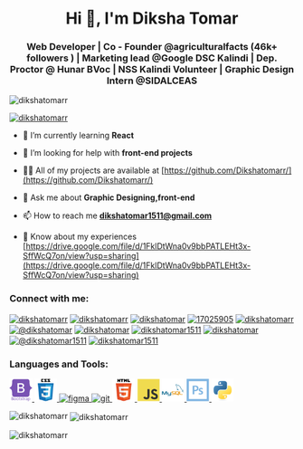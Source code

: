 
<h1 align="center">Hi 👋, I'm Diksha Tomar</h1>
<h3 align="center">Web Developer | Co - Founder @agriculturalfacts (46k+ followers ) | Marketing lead @Google DSC Kalindi | Dep. Proctor @ Hunar BVoc | NSS Kalindi Volunteer | Graphic Design Intern @SIDALCEAS</h3>

<p align="left"> <img src="https://komarev.com/ghpvc/?username=dikshatomarr&label=Profile%20views&color=0e75b6&style=flat" alt="dikshatomarr" /> </p>

<p align="left"> <a href="https://twitter.com/dikshatomarr" target="blank"><img src="https://img.shields.io/twitter/follow/dikshatomarr?logo=twitter&style=for-the-badge" alt="dikshatomarr" /></a> </p>

- 🌱 I’m currently learning **React**

- 🤝 I’m looking for help with **front-end projects**

- 👨‍💻 All of my projects are available at [https://github.com/Dikshatomarr/](https://github.com/Dikshatomarr/)

- 💬 Ask me about **Graphic Designing,front-end**

- 📫 How to reach me **dikshatomar1511@gmail.com**

- 📄 Know about my experiences [https://drive.google.com/file/d/1FklDtWna0v9bbPATLEHt3x-SffWcQ7on/view?usp=sharing](https://drive.google.com/file/d/1FklDtWna0v9bbPATLEHt3x-SffWcQ7on/view?usp=sharing)

<h3 align="left">Connect with me:</h3>
<p align="left">
<a href="https://codepen.io/dikshatomarr" target="blank"><img align="center" src="https://raw.githubusercontent.com/rahuldkjain/github-profile-readme-generator/master/src/images/icons/Social/codepen.svg" alt="dikshatomarr" height="30" width="40" /></a>
<a href="https://twitter.com/dikshatomarr" target="blank"><img align="center" src="https://raw.githubusercontent.com/rahuldkjain/github-profile-readme-generator/master/src/images/icons/Social/twitter.svg" alt="dikshatomarr" height="30" width="40" /></a>
<a href="https://linkedin.com/in/dikshatomar" target="blank"><img align="center" src="https://raw.githubusercontent.com/rahuldkjain/github-profile-readme-generator/master/src/images/icons/Social/linked-in-alt.svg" alt="dikshatomar" height="30" width="40" /></a>
<a href="https://stackoverflow.com/users/17025905" target="blank"><img align="center" src="https://raw.githubusercontent.com/rahuldkjain/github-profile-readme-generator/master/src/images/icons/Social/stack-overflow.svg" alt="17025905" height="30" width="40" /></a>
<a href="https://instagram.com/dikshatomarr" target="blank"><img align="center" src="https://raw.githubusercontent.com/rahuldkjain/github-profile-readme-generator/master/src/images/icons/Social/instagram.svg" alt="dikshatomarr" height="30" width="40" /></a>
<a href="https://medium.com/@dikshatomar" target="blank"><img align="center" src="https://raw.githubusercontent.com/rahuldkjain/github-profile-readme-generator/master/src/images/icons/Social/medium.svg" alt="@dikshatomar" height="30" width="40" /></a>
<a href="https://www.codechef.com/users/dikshatomar" target="blank"><img align="center" src="https://cdn.jsdelivr.net/npm/simple-icons@3.1.0/icons/codechef.svg" alt="dikshatomar" height="30" width="40" /></a>
<a href="https://www.hackerrank.com/dikshatomar1511" target="blank"><img align="center" src="https://raw.githubusercontent.com/rahuldkjain/github-profile-readme-generator/master/src/images/icons/Social/hackerrank.svg" alt="dikshatomar1511" height="30" width="40" /></a>
<a href="https://www.leetcode.com/dikshatomar" target="blank"><img align="center" src="https://raw.githubusercontent.com/rahuldkjain/github-profile-readme-generator/master/src/images/icons/Social/leet-code.svg" alt="dikshatomar" height="30" width="40" /></a>
<a href="https://www.hackerearth.com/@dikshatomar1511" target="blank"><img align="center" src="https://raw.githubusercontent.com/rahuldkjain/github-profile-readme-generator/master/src/images/icons/Social/hackerearth.svg" alt="@dikshatomar1511" height="30" width="40" /></a>
<a href="https://auth.geeksforgeeks.org/user/dikshatomar1511" target="blank"><img align="center" src="https://raw.githubusercontent.com/rahuldkjain/github-profile-readme-generator/master/src/images/icons/Social/geeks-for-geeks.svg" alt="dikshatomar1511" height="30" width="40" /></a>
</p>

<h3 align="left">Languages and Tools:</h3>
<p align="left"> <a href="https://getbootstrap.com" target="_blank" rel="noreferrer"> <img src="https://raw.githubusercontent.com/devicons/devicon/master/icons/bootstrap/bootstrap-plain-wordmark.svg" alt="bootstrap" width="40" height="40"/> </a> <a href="https://www.w3schools.com/css/" target="_blank" rel="noreferrer"> <img src="https://raw.githubusercontent.com/devicons/devicon/master/icons/css3/css3-original-wordmark.svg" alt="css3" width="40" height="40"/> </a> <a href="https://www.figma.com/" target="_blank" rel="noreferrer"> <img src="https://www.vectorlogo.zone/logos/figma/figma-icon.svg" alt="figma" width="40" height="40"/> </a> <a href="https://git-scm.com/" target="_blank" rel="noreferrer"> <img src="https://www.vectorlogo.zone/logos/git-scm/git-scm-icon.svg" alt="git" width="40" height="40"/> </a> <a href="https://www.w3.org/html/" target="_blank" rel="noreferrer"> <img src="https://raw.githubusercontent.com/devicons/devicon/master/icons/html5/html5-original-wordmark.svg" alt="html5" width="40" height="40"/> </a> <a href="https://developer.mozilla.org/en-US/docs/Web/JavaScript" target="_blank" rel="noreferrer"> <img src="https://raw.githubusercontent.com/devicons/devicon/master/icons/javascript/javascript-original.svg" alt="javascript" width="40" height="40"/> </a> <a href="https://www.mysql.com/" target="_blank" rel="noreferrer"> <img src="https://raw.githubusercontent.com/devicons/devicon/master/icons/mysql/mysql-original-wordmark.svg" alt="mysql" width="40" height="40"/> </a> <a href="https://www.photoshop.com/en" target="_blank" rel="noreferrer"> <img src="https://raw.githubusercontent.com/devicons/devicon/master/icons/photoshop/photoshop-line.svg" alt="photoshop" width="40" height="40"/> </a> <a href="https://www.python.org" target="_blank" rel="noreferrer"> <img src="https://raw.githubusercontent.com/devicons/devicon/master/icons/python/python-original.svg" alt="python" width="40" height="40"/> </a> </p>

<p><img align="left" src="https://github-readme-stats.vercel.app/api/top-langs?username=dikshatomarr&show_icons=true&locale=en&layout=compact" alt="dikshatomarr" /></p>

<p>&nbsp;<img align="center" src="https://github-readme-stats.vercel.app/api?username=dikshatomarr&show_icons=true&locale=en" alt="dikshatomarr" /></p>

<p><img align="center" src="https://github-readme-streak-stats.herokuapp.com/?user=dikshatomarr&" alt="dikshatomarr" /></p>
